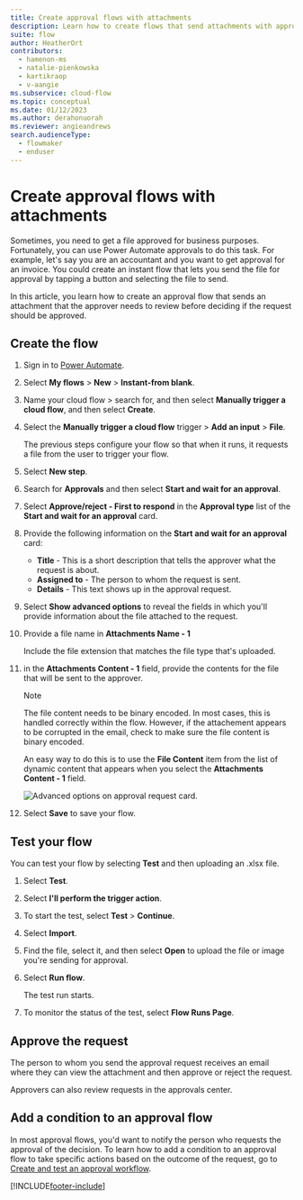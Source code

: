 ```yaml
---
title: Create approval flows with attachments
description: Learn how to create flows that send attachments with approval requests.
suite: flow
author: HeatherOrt
contributors:
  - hamenon-ms
  - natalie-pienkowska
  - kartikraop
  - v-aangie
ms.subservice: cloud-flow
ms.topic: conceptual
ms.date: 01/12/2023
ms.author: derahonuorah
ms.reviewer: angieandrews
search.audienceType: 
  - flowmaker
  - enduser
---
```


# Create approval flows with attachments

Sometimes, you need to get a file approved for business purposes. Fortunately, you can use Power Automate approvals to do this task. For example, let's say you are an accountant and you want to get approval for an invoice. You could create an instant flow that lets you send the file for approval by tapping a button and selecting the file to send.

In this article, you learn how to create an approval flow that sends an attachment that the approver needs to review before deciding if the request should be approved.

## Create the flow

1. Sign in to [Power Automate](https://make.powerautomate.com).

1. Select **My flows** > **New** > **Instant-from blank**.

1. Name your cloud flow > search for, and then select **Manually trigger a cloud flow**, and then select **Create**.

1. Select the **Manually trigger a cloud flow** trigger > **Add an input** > **File**.

     The previous steps configure your flow so that when it runs, it requests a file from the user to trigger your flow.

1. Select **New step**.

1. Search for **Approvals** and then select **Start and wait for an approval**.

1. Select **Approve/reject - First to respond** in the **Approval type** list of the **Start and wait for an approval** card.

1. Provide the following information on the **Start and wait for an approval** card:

   - **Title** - This is a short description that tells the approver what the request is about.
   - **Assigned to** - The person to whom the request is sent.
   - **Details** - This text shows up in the approval request.

1. Select **Show advanced options** to reveal the fields in which you'll provide information about the file attached to the request.

1. Provide a file name in **Attachments Name - 1**

    Include the file extension that matches the file type that's uploaded.

1. in the **Attachments Content - 1** field, provide the contents for the file that will be sent to the approver.

    > [!NOTE]
    > The file content needs to be binary encoded. In most cases, this is handled correctly within the flow. However, if the attachement appears to be corrupted in the email, check to make sure the file content is binary encoded.

    An easy way to do this is to use the **File Content** item from the list of dynamic content that appears when you select the **Attachments Content - 1** field.

     ![Advanced options on approval request card.](./media/approval-attachments/approval-request-card-advanced-options.png)

1. Select **Save** to save your flow.

## Test your flow

You can test your flow by selecting **Test** and then uploading an .xlsx file.

1. Select **Test**.

1. Select **I'll perform the trigger action**.

1. To start the test, select **Test** > **Continue**.

1. Select **Import**.

1. Find the file, select it, and then select **Open** to upload the file or image you're sending for approval.

1. Select **Run flow**.

   The test run starts.

1. To monitor the status of the test, select **Flow Runs Page**.

## Approve the request

The person to whom you send the approval request receives an email where they can view the attachment and then approve or reject the request.

Approvers can also review requests in the approvals center.

## Add a condition to an approval flow

In most approval flows, you'd want to notify the person who requests the approval of the decision. To learn how to add a condition to an approval flow to take specific actions based on the outcome of the request, go to [Create and test an approval workflow](modern-approvals.md#add-an-email-action-for-approvals).

[!INCLUDE[footer-include](includes/footer-banner.md)]
